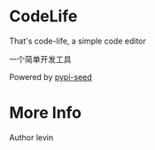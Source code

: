 # CodeLife

That's code-life, a simple code editor

一个简单开发工具


Powered by [pypi-seed](https://pypi.org/project/pypi-seed/)

# More Info
Author levin